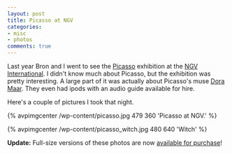 ```yaml
---
layout: post
title: Picasso at NGV
categories:
- misc
- photos
comments: true
---
```

Last year Bron and I went to see the [Picasso](http://en.wikipedia.org/wiki/Picasso) exhibition at the [NGV International](http://ngv.vic.gov.au/ngvinternational/). I didn't know much about Picasso, but the exhibition was pretty interesting. A large part of it was actually about Picasso's muse [Dora Maar](http://en.wikipedia.org/wiki/Dora_Maar). They even had ipods with an audio guide available for hire.

Here's a couple of pictures I took that night.

{% avpimgcenter /wp-content/picasso.jpg 479 360 'Picasso at NGV.' %}

{% avpimgcenter /wp-content/picasso_witch.jpg 480 640 'Witch' %}

__Update:__ Full-size versions of these photos are now [available for purchase](http://www.redbubble.com/people/avparker/art/)!
